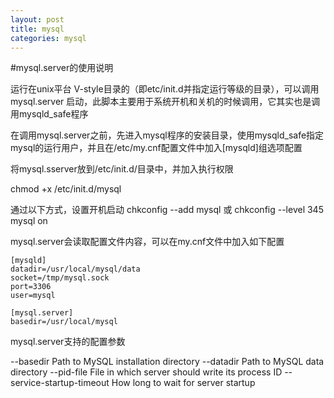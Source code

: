 ```yaml
---
layout: post
title: mysql
categories: mysql
---
```


#mysql.server的使用说明

运行在unix平台 V-style目录的（即etc/init.d并指定运行等级的目录），可以调用 mysql.server 启动，此脚本主要用于系统开机和关机的时候调用，它其实也是调用mysqld_safe程序

在调用mysql.server之前，先进入mysql程序的安装目录，使用mysqld_safe指定mysql的运行用户，并且在/etc/my.cnf配置文件中加入[mysqld]组选项配置

将mysql.sserver放到/etc/init.d/目录中，并加入执行权限

chmod +x /etc/init.d/mysql

通过以下方式，设置开机启动
chkconfig --add mysql
或
chkconfig --level 345 mysql on

mysql.server会读取配置文件内容，可以在my.cnf文件中加入如下配置

```
[mysqld]
datadir=/usr/local/mysql/data
socket=/tmp/mysql.sock
port=3306
user=mysql

[mysql.server]
basedir=/usr/local/mysql
```

mysql.server支持的配置参数

--basedir	Path to MySQL installation directory
--datadir	Path to MySQL data directory
--pid-file	File in which server should write its process ID
--service-startup-timeout	How long to wait for server startup
